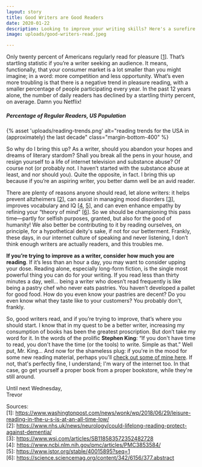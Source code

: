 ```yaml
---
layout: story
title: Good Writers are Good Readers
date: 2020-01-22
description: Looking to improve your writing skills? Here's a surefire way to help you along in your quest.
image: uploads/good-writers-read.jpeg

---
```


Only twenty percent of Americans regularly read for pleasure [<a href="https://www.washingtonpost.com/news/wonk/wp/2018/06/29/leisure-reading-in-the-u-s-is-at-an-all-time-low/" target="_blank">1</a>]. That’s startling statistic if you’re a writer seeking an audience. It means, functionally, that your consumer market is a lot smaller than you might imagine; in a word: more competition and less opportunity. What’s even more troubling is that there is a negative trend in pleasure reading, with a smaller percentage of people participating every year. In the past 12 years alone, the number of daily readers has declined by a startling thirty percent, on average. Damn you Netflix!

<h5>Percentage of Regular Readers, US Population</h5>
{% asset 'uploads/reading-trends.png' alt="reading trends for the USA in (approximately) the last decade" class="margin-bottom-400" %}

So why do I bring this up? As a writer, should you abandon your hopes and dreams of literary stardom? Shall you break all the pens in your house, and resign yourself to a life of internet television and substance abuse? Of course not (or probably not. I haven’t started with the substance abuse at least, and nor should you). Quite the opposite, in fact. I bring this up because if you’re an aspiring writer, you better damn well be an avid reader. 

There are plenty of reasons anyone should read, let alone writers: it helps prevent altzheimers [<a href="https://www.nhs.uk/news/neurology/could-lifelong-reading-protect-against-dementia/" target="_blank">2</a>], can assist in managing mood disorders [<a href="https://www.wsj.com/articles/SB118583572352482728" target="_blank">3</a>], improves vocabulary and IQ [<a href="https://www.ncbi.nlm.nih.gov/pmc/articles/PMC3853584/" target="_blank">4</a>, <a href="https://www.jstor.org/stable/40015895?seq=1" target="_blank">5</a>], and can even enhance empathy by refining your “theory of mind” [<a href="https://science.sciencemag.org/content/342/6156/377.abstract" target="_blank">6</a>]. So we should be championing this pass time—partly for selfish purposes, granted, but also for the good of humanity! We also better be contributing to it by reading ourselves, on principle, for a hypothetical deity's sake, if not for our betterment. Frankly, these days, in our internet culture of speaking and never listening, I don’t think enough writers are actually readers, and this troubles me.

<strong>If you’re trying to improve as a writer, consider how much you are reading</strong>. If it’s less than an hour a day, you may want to consider upping your dose. Reading alone, especially long-form fiction, is the single most powerful thing you can do for your writing. If you read less than thirty minutes a day, well… being a writer who doesn’t read frequently is like being a pastry chef who never eats pastries. You haven’t developed a pallet for good food. How do you even know your pastries are decent? Do you even know what they taste like to your customers? You probably don’t, frankly.

So, good writers read, and if you’re trying to improve, that’s where you should start. I know that in my quest to be a better writer, increasing my consumption of books has been the greatest proscription. But don’t take my word for it. In the words of the prolific <strong>Stephen King</strong>: 
<quote>“If you don't have time to read, you don't have the time (or the tools) to write. Simple as that.”</quote>
Well put, Mr. King... And now for the shameless plug: if you're in the mood for some new reading material, perhaps you'll <a href="/stories">check out some of mine here</a>. If not, that's perfectly fine, I understand; I'm wary of the internet too. In that case, go get yourself a proper book from a proper bookstore, while they're still around.

Until next Wednesday,<br>
Trevor

Sources:<br>
[1]: <a href="https://www.washingtonpost.com/news/wonk/wp/2018/06/29/leisure-reading-in-the-u-s-is-at-an-all-time-low/" target="_blank">https://www.washingtonpost.com/news/wonk/wp/2018/06/29/leisure-reading-in-the-u-s-is-at-an-all-time-low/</a><br>
[2]: <a href="https://www.nhs.uk/news/neurology/could-lifelong-reading-protect-against-dementia/" target="_blank">https://www.nhs.uk/news/neurology/could-lifelong-reading-protect-against-dementia/</a><br>
[3]: <a href="https://www.wsj.com/articles/SB118583572352482728" target="_blank">https://www.wsj.com/articles/SB118583572352482728</a><br>
[4]: <a href="https://www.ncbi.nlm.nih.gov/pmc/articles/PMC3853584/" target="_blank">https://www.ncbi.nlm.nih.gov/pmc/articles/PMC3853584/</a><br>
[5]: <a href="https://www.jstor.org/stable/40015895?seq=1" target="_blank">https://www.jstor.org/stable/40015895?seq=1</a><br>
[6]: <a href="https://science.sciencemag.org/content/342/6156/377.abstract" target="_blank">https://science.sciencemag.org/content/342/6156/377.abstract</a><br>